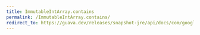 ```yaml
---
title: ImmutableIntArray.contains
permalink: /ImmutableIntArray.contains/
redirect_to: https://guava.dev/releases/snapshot-jre/api/docs/com/google/common/primitives/ImmutableIntArray.html#contains-int-
---
```

